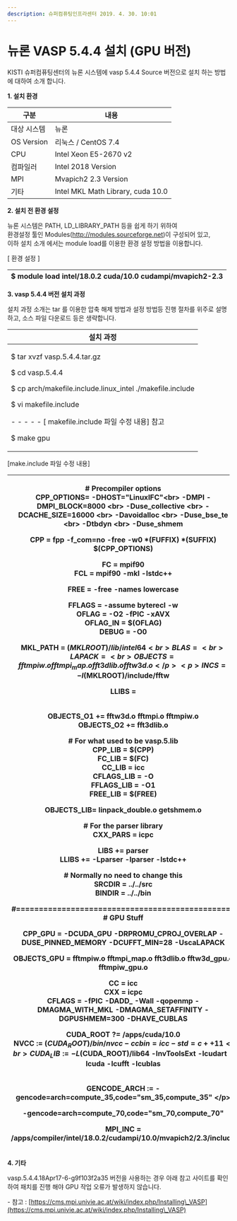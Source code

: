 ```yaml
---
description: 슈퍼컴퓨팅인프라센터 2019. 4. 30. 10:01
---
```


# 뉴론 VASP 5.4.4 설치 (GPU 버전)

KISTI 슈퍼컴퓨팅센터의 뉴론 시스템에 vasp 5.4.4 Source 버전으로 설치 하는 방법에 대하여 소개 합니다.



**1. 설치 환경**

|  **구분**     | **내용**                             |
| ----------- | ---------------------------------- |
|  대상 시스템     |  뉴론                                |
| OS Version  |  리눅스 / CentOS 7.4                  |
|  CPU        |  Intel Xeon E5-2670 v2             |
|  컴파일러       |  Intel 2018 Version                |
|  MPI        |  Mvapich2 2.3 Version              |
|  기타         |  Intel MKL Math Library, cuda 10.0 |



**2. 설치 전 환경 설정**

&#x20; 뉴론 시스템은 PATH, LD\_LIBRARY\_PATH 등을 쉽게 하기 위하여 \
&#x20; 환경설정 툴인 Modules(http://modules.sourceforge.net)이 구성되어 있고,\
&#x20; 이하 설치 소개 에서는 module load를 이용한 환경 설정 방법을 이용합니다.



\[ 환경 설정 ]

|  $ module load intel/18.0.2 cuda/10.0 cudampi/mvapich2-2.3 |
| ---------------------------------------------------------- |



**3. vasp 5.4.4 버전 설치 과정**

&#x20;설치 과정 소개는 tar 를 이용한 압축 해제 방법과 설정 방법등 진행 절차를 위주로 설명하고, 소스 파일 다운로드 등은 생략합니다. &#x20;

|  **설치 과정**                                                                                                                                                                                                              |
| ----------------------------------------------------------------------------------------------------------------------------------------------------------------------------------------------------------------------- |
| <p>$ tar xvzf vasp.5.4.4.tar.gz</p><p>$ cd vasp.5.4.4</p><p>$ cp arch/makefile.include.linux_intel ./makefile.include</p><p>$ vi makefile.include</p><p> - - - - - [ makefile.include 파일 수정 내용] 참고</p><p>$ make gpu</p> |



\[make.include 파일 수정 내용]

| <p># Precompiler options<br>CPP_OPTIONS= -DHOST=\"LinuxIFC\"\<br>             -DMPI -DMPI_BLOCK=8000 \<br>             -Duse_collective \<br>             -DCACHE_SIZE=16000 \<br>             -Davoidalloc \<br>             -Duse_bse_te \<br>             -Dtbdyn \<br>             -Duse_shmem</p><p></p><p>CPP        = fpp -f_com=no -free -w0  $*$(FUFFIX) $*$(SUFFIX) $(CPP_OPTIONS)</p><p></p><p>FC         = mpif90<br>FCL        = mpif90 -mkl -lstdc++</p><p></p><p>FREE       = -free -names lowercase</p><p></p><p>FFLAGS     = -assume byterecl -w<br>OFLAG      = -O2 -fPIC -xAVX<br>OFLAG_IN   = $(OFLAG)<br>DEBUG      = -O0</p><p>MKL_PATH   = $(MKLROOT)/lib/intel64<br>BLAS       =<br>LAPACK     =<br>OBJECTS    = fftmpiw.o fftmpi_map.o fft3dlib.o fftw3d.o</p><p>INCS       =-I$(MKLROOT)/include/fftw</p><p>LLIBS      = </p><p><br>OBJECTS_O1 += fftw3d.o fftmpi.o fftmpiw.o<br>OBJECTS_O2 += fft3dlib.o</p><p></p><p># For what used to be vasp.5.lib<br>CPP_LIB    = $(CPP)<br>FC_LIB     = $(FC)<br>CC_LIB     = icc<br>CFLAGS_LIB = -O<br>FFLAGS_LIB = -O1<br>FREE_LIB   = $(FREE)</p><p>OBJECTS_LIB= linpack_double.o getshmem.o</p><p></p><p># For the parser library<br>CXX_PARS   = icpc</p><p>LIBS       += parser<br>LLIBS      += -Lparser -lparser -lstdc++</p><p></p><p># Normally no need to change this<br>SRCDIR     = ../../src<br>BINDIR     = ../../bin</p><p></p><p>#================================================<br># GPU Stuff</p><p></p><p>CPP_GPU    = -DCUDA_GPU -DRPROMU_CPROJ_OVERLAP -DUSE_PINNED_MEMORY -DCUFFT_MIN=28 -UscaLAPACK</p><p>OBJECTS_GPU = fftmpiw.o fftmpi_map.o fft3dlib.o fftw3d_gpu.o fftmpiw_gpu.o</p><p>CC         = icc<br>CXX        = icpc<br>CFLAGS     = -fPIC -DADD_ -Wall -qopenmp -DMAGMA_WITH_MKL -DMAGMA_SETAFFINITY -DGPUSHMEM=300 -DHAVE_CUBLAS</p><p></p><p>CUDA_ROOT  ?= /apps/cuda/10.0<br>NVCC       := $(CUDA_ROOT)/bin/nvcc -ccbin=icc -std=c++11<br>CUDA_LIB   := -L$(CUDA_ROOT)/lib64 -lnvToolsExt -lcudart -lcuda -lcufft -lcublas</p><p><br>GENCODE_ARCH    := -gencode=arch=compute_35,code=\"sm_35,compute_35\" \</p><p>-gencode=arch=compute_70,code=\"sm_70,compute_70\"</p><p></p><p>MPI_INC    = /apps/compiler/intel/18.0.2/cudampi/10.0/mvapich2/2.3/include</p> |
| ---------------------------------------------------------------------------------------------------------------------------------------------------------------------------------------------------------------------------------------------------------------------------------------------------------------------------------------------------------------------------------------------------------------------------------------------------------------------------------------------------------------------------------------------------------------------------------------------------------------------------------------------------------------------------------------------------------------------------------------------------------------------------------------------------------------------------------------------------------------------------------------------------------------------------------------------------------------------------------------------------------------------------------------------------------------------------------------------------------------------------------------------------------------------------------------------------------------------------------------------------------------------------------------------------------------------------------------------------------------------------------------------------------------------------------------------------------------------------------------------------------------------------------------------------------------------------------------------------------------------------------------------------------------------------------------------------------------------------------------------------------------------------------------------------------------------------------------------------------------------------------------------------------------------------------------------------------------------------------------------------------------------------------------------------------------------------------------------------------------------------------------------------------------------------------------------------------------------------------------------------------------------------- |



**4. 기타**

vasp.5.4.4.18Apr17-6-g9f103f2a35 버전을 사용하는 경우 아래 참고 사이트를 확인하여 패치를 진행 해야 GPU 작업 오류가 발생하지 않습니다.



\- 참고 : [https://cms.mpi.univie.ac.at/wiki/index.php/Installing\_VASP](https://cms.mpi.univie.ac.at/wiki/index.php/Installing\_VASP)
